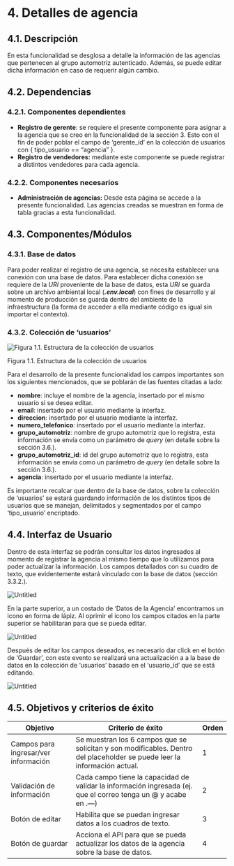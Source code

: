 # 4. Detalles de agencia

## 4.1. Descripción

En esta funcionalidad se desglosa a detalle la información de las agencias que pertenecen al grupo automotriz autenticado. Además, se puede editar dicha información en caso de requerir algún cambio.

## 4.2. Dependencias

### 4.2.1. Componentes dependientes

- **Registro de gerente**: se requiere el presente componente para asignar a la agencia que se creo en la funcionalidad de la sección 3. Esto con el fin de poder poblar el campo de ‘gerente_id’ en la colección de usuarios con { tipo_usuario == “agencia” }.
- **Registro de vendedores:** mediante este componente se puede registrar a distintos vendedores para cada agencia.

### 4.2.2. Componentes necesarios

- ********************************************************Administración de agencias:******************************************************** Desde esta página se accede a la presente funcionalidad. Las agencias creadas se muestran en forma de tabla gracias a esta funcionalidad.

## 4.3. Componentes/Módulos

### 4.3.1. Base de datos

Para poder realizar el registro de una agencia, se necesita establecer una conexión con una base de datos. Para establecer dicha conexión se requiere de la *URI* proveniente de la base de datos, esta *URI* se guarda sobre un archivo ambiental local (*****.env.local*****) con fines de desarrollo y al momento de producción se guarda dentro del ambiente de la infraestructura (la forma de acceder a ella mediante código es igual sin importar el contexto). 

### 4.3.2. Colección de ‘usuarios’

![Figura 1.1. Estructura de la colección de usuarios](2%20Administracio%CC%81n%20de%20agencias%203e57792a996b491c98690212761a4d56/Base_de_Datos_-_MongoDesnormalizado.png)

Figura 1.1. Estructura de la colección de usuarios

Para el desarrollo de la presente funcionalidad los campos importantes son los siguientes mencionados, que se poblarán de las fuentes citadas a lado:

- **nombre**: incluye el nombre de la agencia, insertado por el mismo usuario si se desea editar.
- **email**: insertado por el usuario mediante la interfaz.
- **direccion**: insertado por el usuario mediante la interfaz.
- **numero_telefonico**: insertado por el usuario mediante la interfaz.
- **grupo_automotriz**: nombre de grupo automotriz que lo registra, esta información se envía como un parámetro de *query* (en detalle sobre la sección 3.6.).
- **grupo_automotriz_id**: id del grupo automotriz que lo registra, esta información se envía como un parámetro de *query* (en detalle sobre la sección 3.6.).
- **agencia**: insertado por el usuario mediante la interfaz.

Es importante recalcar que dentro de la base de datos, sobre la colección de ‘usuarios’ se estará guardando información de los distintos tipos de usuarios que se manejan, delimitados y segmentados por el campo ‘tipo_usuario’ encriptado. 

## 4.4. Interfaz de Usuario

Dentro de esta interfaz se podrán consultar los datos ingresados al momento de registrar la agencia al mismo tiempo que lo utilizamos para poder actualizar la información. Los campos detallados con su cuadro de texto, que evidentemente estará vinculado con la base de datos (sección 3.3.2.).

![Untitled](4%20Detalles%20de%20agencia%205b4f951a246b4e2f8cd9c16576240358/Untitled.png)

En la parte superior, a un costado de ‘Datos de la Agencia’ encontramos un icono en forma de lápiz. Al oprimir el icono los campos citados en la parte superior se habilitaran para que se pueda editar. 

![Untitled](4%20Detalles%20de%20agencia%205b4f951a246b4e2f8cd9c16576240358/Untitled%201.png)

Después de editar los campos deseados, es necesario dar click en el botón de ‘Guardar’, con este evento se realizará una actualización a a la base de datos en la colección de ‘usuarios’ basado en el ‘usuario_id’ que se está editando. 

![Untitled](4%20Detalles%20de%20agencia%205b4f951a246b4e2f8cd9c16576240358/Untitled%202.png)

## 4.5. Objetivos y criterios de éxito

| Objetivo | Criterio de éxito  | Orden |
| --- | --- | --- |
| Campos para ingresar/ver información  | Se muestran los 6 campos que se solicitan y son modificables. Dentro del placeholder se puede leer la información actual. | 1 |
| Validación de información  | Cada campo tiene la capacidad de validar la información ingresada (ej. que el correo tenga un @ y acabe en .—) | 2 |
| Botón de editar | Habilita que se puedan ingresar datos a los cuadros de texto. | 3 |
| Botón de guardar | Acciona el API para que se pueda actualizar los datos de la agencia sobre la base de datos. | 4 |
